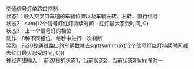 交通信号灯单路口控制<br>
状态1：驶入交叉口车道的车辆位置以及车辆左转、右转、直行信号<br>
状态2：sum(12个信号灯红灯持续时间 - 红灯最大忍受时间, 0)<br>
状态3：上一个信号灯的相位<br>
动作：8种不同相位，每秒中进行一次判断<br>
奖励：前20秒通过路口的车辆数减去sqrt(sum(max(12个信号灯红灯持续时间减去红灯最大忍受时间, 0)))<br>
神经网络输入： 前20秒的状态1，当前状态2，当前状态3  lstm多对一<br>
